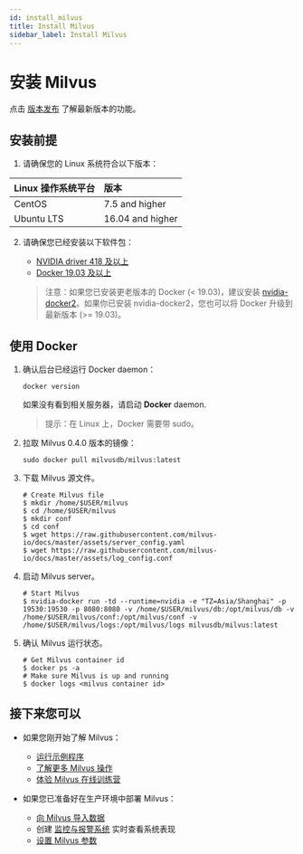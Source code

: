 ```yaml
---
id: install_milvus
title: Install Milvus
sidebar_label: Install Milvus
---
```

# 安装 Milvus

点击 [版本发布](../Releases/v0.4.0.md) 了解最新版本的功能。

## 安装前提

1. 请确保您的 Linux 系统符合以下版本：

| Linux 操作系统平台 | 版本             |
| :----------------- | :--------------- |
| CentOS             | 7.5 and higher   |
| Ubuntu LTS         | 16.04 and higher |

2. 请确保您已经安装以下软件包：

   - [NVIDIA driver 418 及以上](https://docs.nvidia.com/cuda/cuda-installation-guide-linux/index.html)
   - [Docker 19.03 及以上](https://docs.docker.com/engine/installation/linux/docker-ce/ubuntu/)
   
   > 注意：如果您已安装更老版本的 Docker (< 19.03)，建议安装 [nvidia-docker2](https://github.com/NVIDIA/nvidia-docker/wiki/Installation-(version-2.0))。如果你已安装 nvidia-docker2，您也可以将 Docker 升级到最新版本 (>= 19.03)。
   
## 使用 Docker

1. 确认后台已经运行 Docker daemon：

   ```
   docker version
   ```

   如果没有看到相关服务器，请启动 **Docker** daemon.

   > 提示：在 Linux 上，Docker 需要带 sudo。

2. 拉取 Milvus 0.4.0 版本的镜像：

   ```
   sudo docker pull milvusdb/milvus:latest
   ```

3. 下载 Milvus 源文件。

   ```shell
   # Create Milvus file
   $ mkdir /home/$USER/milvus
   $ cd /home/$USER/milvus
   $ mkdir conf
   $ cd conf
   $ wget https://raw.githubusercontent.com/milvus-io/docs/master/assets/server_config.yaml
   $ wget https://raw.githubusercontent.com/milvus-io/docs/master/assets/log_config.conf
   ```

4. 启动 Milvus server。

   ```shell
   # Start Milvus
   $ nvidia-docker run -td --runtime=nvidia -e "TZ=Asia/Shanghai" -p 19530:19530 -p 8080:8080 -v /home/$USER/milvus/db:/opt/milvus/db -v /home/$USER/milvus/conf:/opt/milvus/conf -v /home/$USER/milvus/logs:/opt/milvus/logs milvusdb/milvus:latest
   ```

5. 确认 Milvus 运行状态。

   ```shell
   # Get Milvus container id
   $ docker ps -a
   # Make sure Milvus is up and running
   $ docker logs <milvus container id>
   ```

## 接下来您可以

- 如果您刚开始了解 Milvus：

  - [运行示例程序](example_code.md)
  - [了解更多 Milvus 操作](milvus_operations.md)
  - [体验 Milvus 在线训练营](https://github.com/milvus-io/bootcamp)

- 如果您已准备好在生产环境中部署 Milvus：

  - [向 Milvus 导入数据](import_data.md)
  - 创建 [监控与报警系统](monitor.md) 实时查看系统表现
  - [设置 Milvus 参数](../reference/milvus_config.md)
